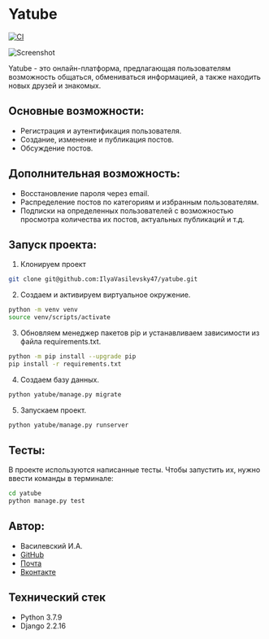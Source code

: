 # Yatube

[![CI](https://github.com/IlyaVasilevsky47/hw05_final/actions/workflows/python-app.yml/badge.svg?branch=master)](https://github.com/IlyaVasilevsky47/hw05_final/actions/workflows/python-app.yml)

![Screenshot](https://github.com/IlyaVasilevsky47/hw05_final/blob/master/readme_img/website.jpg)

Yatube - это онлайн-платформа, предлагающая пользователям возможность общаться, обмениваться информацией, а также находить новых друзей и знакомых.

## Основные возможности:
- Регистрация и аутентификация пользователя.
- Создание, изменение и публикация постов.
- Обсуждение постов.

## Дополнительная возможность:
- Восстановление пароля через email.
- Распределение постов по категориям и избранным пользователям.
- Подписки на определенных пользователей с возможностью просмотра количества их постов, актуальных публикаций и т.д.

## Запуск проекта:
1. Клонируем проект
```bash
git clone git@github.com:IlyaVasilevsky47/yatube.git
```

2. Создаем и активируем виртуальное окружение. 
```bash
python -m venv venv
source venv/scripts/activate
```

3. Обновляем менеджер пакетов pip и устанавливаем зависимости из файла requirements.txt.
```bash
python -m pip install --upgrade pip
pip install -r requirements.txt
```

4. Создаем базу данных. 
```bash
python yatube/manage.py migrate 
```

5. Запускаем проект.
```bash
python yatube/manage.py runserver 
```

## Тесты:
В проекте используются написанные тесты. Чтобы запустить их, нужно ввести команды в терминале:
```bash
cd yatube
python manage.py test 
```

## Автор:
- Василевский И.А.
- [GitHub](https://github.com/IlyaVasilevsky47)
- [Почта](vasilevskijila047@gmail.com)
- [Вконтакте](https://vk.com/ilya.vasilevskiy47)

## Технический стек
- Python 3.7.9
- Django 2.2.16
